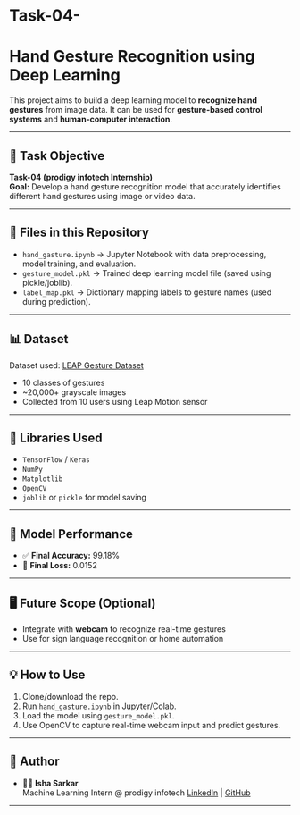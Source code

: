  # Task-04-
# Hand Gesture Recognition using Deep Learning

This project aims to build a deep learning model to **recognize hand gestures** from image data. It can be used for **gesture-based control systems** and **human-computer interaction**.

---

## 🧠 Task Objective

**Task-04 (prodigy infotech Internship)**  
**Goal:** Develop a hand gesture recognition model that accurately identifies different hand gestures using image or video data.

---

## 📂 Files in this Repository

- `hand_gasture.ipynb` → Jupyter Notebook with data preprocessing, model training, and evaluation.
- `gesture_model.pkl` → Trained deep learning model file (saved using pickle/joblib).
- `label_map.pkl` → Dictionary mapping labels to gesture names (used during prediction).

---

## 📊 Dataset

Dataset used: [LEAP Gesture Dataset](https://www.kaggle.com/datasets/gti-upm/leapgestrecog)

- 10 classes of gestures
- ~20,000+ grayscale images
- Collected from 10 users using Leap Motion sensor

---

## 🔧 Libraries Used

- `TensorFlow` / `Keras`
- `NumPy`
- `Matplotlib`
- `OpenCV`
- `joblib` or `pickle` for model saving

---

## 🎯 Model Performance

- ✅ **Final Accuracy:** 99.18%
- 🧮 **Final Loss:** 0.0152

---

## 🖥️ Future Scope (Optional)

- Integrate with **webcam** to recognize real-time gestures
- Use for sign language recognition or home automation

---

## 💡 How to Use

1. Clone/download the repo.
2. Run `hand_gasture.ipynb` in Jupyter/Colab.
3. Load the model using `gesture_model.pkl`.
4. Use OpenCV to capture real-time webcam input and predict gestures.

---

## 🔗 Author

- 👩‍💻 **Isha Sarkar**  
Machine Learning Intern @ prodigy infotech
[LinkedIn](https://www.linkedin.com) | [GitHub](https://github.com/Isha2020)

---

